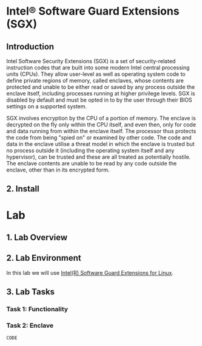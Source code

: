 # Intel® Software Guard Extensions (SGX)

## Introduction
Intel Software Security Extensions (SGX) is a set of security-related instruction codes that are built into some modern Intel central processing units (CPUs). They allow user-level as well as operating system code to define private regions of memory, called enclaves, whose contents are protected and unable to be either read or saved by any process outside the enclave itself, including processes running at higher privilege levels. SGX is disabled by default and must be opted in to by the user through their BIOS settings on a supported system.

SGX involves encryption by the CPU of a portion of memory. The enclave is decrypted on the fly only within the CPU itself, and even then, only for code and data running from within the enclave itself.
The processor thus protects the code from being "spied on" or examined by other code. The code and data in the enclave utilise a threat model in which the enclave is trusted but no process outside it (including the operating system itself and any hypervisor), can be trusted and these are all treated as potentially hostile. The enclave contents are unable to be read by any code outside the enclave, other than in its encrypted form.

## 2. Install


# Lab
## 1. Lab Overview


## 2. Lab Environment
In this lab we will use [Intel(R) Software Guard Extensions for Linux](https://github.com/intel/linux-sgx).

## 3. Lab Tasks

### Task 1: Functionality

### Task 2: Enclave

```c
CODE
```
